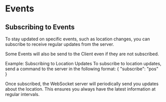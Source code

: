 # Events

## Subscribing to Events
To stay updated on specific events, such as location changes, you can subscribe to receive regular updates from the server.

Some Events will also be send to the Client even if they are not subscribed.

Example: Subscribing to Location Updates
To subscribe to location updates, send a command to the server in the following format:
<code-block lang="json">
{
    "subscribe": "pos"
}
</code-block>

Once subscribed, the WebSocket server will periodically send you updates about the location. This ensures you always have the latest information at regular intervals.